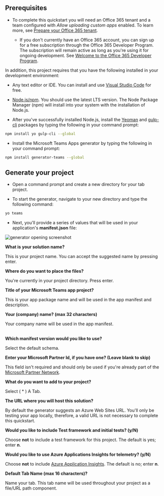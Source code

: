 ## Prerequisites

- To complete this quickstart you will need an Office 365 tenant and a team configured with *Allow uploading custom apps* enabled. To learn more, see [Prepare your Office 365 tenant](~/get-started/get-started-tenant.md).

  - If you don't currently have an Office 365 account, you can sign up for a free subscription through the Office 365 Developer Program. The subscription will remain active as long as you're using it for ongoing development. See [Welcome to the Office 365 Developer Program](/OfficeDev/office-dev-program-docs/docs/office-365-developer-program.md).

In addition, this project requires that you have the following installed in your development environment:

- Any text editor or IDE. You can install and use [Visual Studio Code](https://code.visualstudio.com/download) for free.

- [Node.js/npm](https://nodejs.org/en/). You should use the latest LTS version. The Node Package Manager (npm) will install into your system with the installation of Node.js.

- After you've successfully installed Node.js, install the [Yeoman](https://yeoman.io/) and [gulp-cli](https://www.npmjs.com/package/gulp-cli) packages by typing the following in your command prompt:

```bash
npm install yo gulp-cli --global
```

- Install the Microsoft Teams Apps generator by typing the following in your command prompt:

```bash
npm install generator-teams --global
```

## Generate your project

- Open a command prompt and create a new directory for your tab project.

- To start the generator, navigate to your new directory and type the following command:

```bash
yo teams
```

- Next, you'll provide a series of values that will be used in your application's **manifest.json** file:

![generator opening screenshot](/microsoftteams/platform/assets/images/tab-images/teamsTabScreenshot.PNG)

**What is your solution name?**

This is your project name. You can accept the suggested name by pressing enter.

**Where do you want to place the files?**

You're currently in your project directory. Press enter.

**Title of your Microsoft Teams app project?**

This is your app package name and will be used in the app manifest and description.

**Your (company) name? (max 32 characters)**

Your company name will be used in the app manifest.

<br>**Which manifest version would you like to use?**

Select the default schema.

**Enter your Microsoft Partner Id, if you have one? (Leave blank to skip)**

This field isn't required and should only be used if you're already part of the [Microsoft Partner Network](https://partner.microsoft.com).

**What do you want to add to your project?**

Select ( &ast; ) A Tab.

**The URL where you will host this solution?**

By default the generator suggests an Azure Web Sites URL. You'll only be testing your app locally, therefore, a valid URL is not necessary to complete this quickstart.

**Would you like to include Test framework and initial tests? (y/N)**

Choose **not** to include a test framework for this project. The default is yes; enter **n**.

**Would you like to use Azure Applications Insights for telemetry? (y/N)**

Choose **not** to include [Azure Application Insights](/azure-docs/articles/azure-monitor/app/app-insights-overview.md). The default is no; enter **n**.

**Default Tab Name (max 16 characters)?**

Name your tab. This tab name will be used throughout your project as a file/URL path component.
